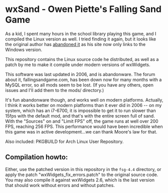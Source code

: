 # wxSand - Owen Piette's Falling Sand Game

As a kid, I spent many hours in the school library playing this game, and I
compiled the Linux version as well. I tried finding it again, but it looks like
the original author has [abandoned it](http://www.piettes.com/fallingsandgame/)
as his site now only links to the Windows version.

This repository contains the Linux source code he distributed, as well as a
patch by me to make it compile under modern versions of wxWidgets.

This software was last updated in 2006, and is abandonware. The forum about it,
fallingsandgame.com, has been down now for many months with a MySQL error, so
all mods seem to be lost. (If you have any others, open issues and I'll add
them to the mods/ directory.)

It's fun abandonware though, and works well on modern platforms. Actually, I 
think it works better on modern platforms than it ever did in 2006 -- on my 
system, which has an i7-6700, it is impossible to get it to run slower than 
15fps with the default mod, and that's with the entire screen full of sand. With
the "Sources" on and "Limit FPS" off, the game runs at well over 200 FPS, 
reaching 256 FPS. This performance would have been incredible when this game was 
in active development...we can thank Moore's law for that.

Also included: PKGBUILD for Arch Linux User Repository.

## Compilation howto:

Either, use the patched version in this repository in the `fsg-4.4` directory,
or apply the patch "wxWidgets\_fix\_errors.patch" to the original source code.
You may also compile it against wxWidgets 2.6, which is the last version that
should work without errors and without patches.
